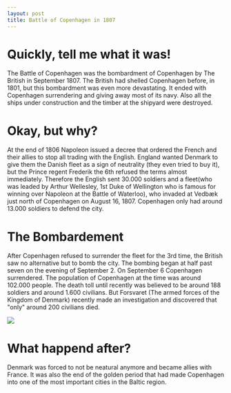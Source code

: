 ```yaml
---
layout: post
title: Battle of Copenhagen in 1807
---
```

# Quickly, tell me what it was!
The Battle of Copenhagen was the bombardment of Copenhagen by The British in September 1807. 
The British had shelled Copenhagen before, in 1801, but this bombardment was even more devastating. 
It ended with Copenhagen surrendering and giving away most of its navy. Also all the ships under construction and the timber at the shipyard were destroyed.

# Okay, but why?
At the end of 1806 Napoleon issued a decree that ordered the French and their allies to stop all trading with the English. 
England wanted Denmark to give them the Danish fleet as a sign of neutrality (they even tried to buy it), but the Prince regent Frederik the 6th refused the terms almost immediately. 
Therefore the English sent 30.000 soldiers and a fleet(who was leaded by Arthur Wellesley, 1st Duke of Wellington who is famous for winning over Napoleon at the Battle of Waterloo), who invaded at Vedbæk just north of Copenhagen on August 16, 1807. Copenhagen only had around 13.000 soldiers to defend the city.

# The Bombardement
After Copenhagen refused to surrender the fleet for the 3rd time, the British saw no alternative but to bomb the city. The bombing began at half past seven on the evening of September 2. On September 6 Copenhagen surrendered. 
The population of Copenhagen at the time was around 102.000 people. The death toll until recently was believed to be around 188 soldiers and around 1.600 civilians. But Forsvaret (The armed forces of the Kingdom of Denmark) recently made an investigation and discovered that "only" around 200 civilians died.

![](http://i.imgur.com/mPEDFrx.jpg)

# What happend after?
Denmark was forced to not be neatural anymore and became allies with France. It was also the end of the golden period that had made Copenhagen into one of the most important cities in the Baltic region. 

